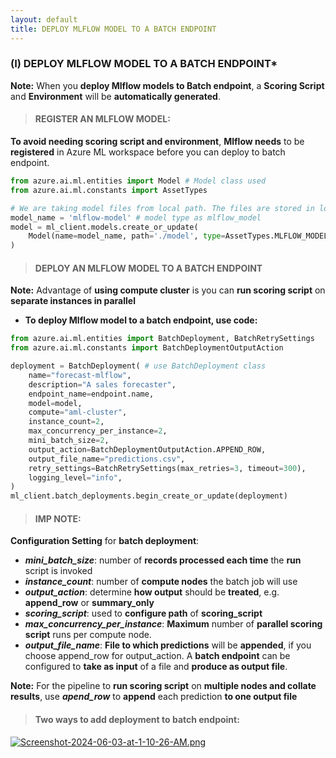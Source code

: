 ```yaml
---
layout: default
title: DEPLOY MLFLOW MODEL TO A BATCH ENDPOINT
---
```


### (I) DEPLOY MLFLOW MODEL TO A BATCH ENDPOINT*

**Note:** When you **deploy Mlflow models to Batch endpoint**, a **Scoring Script** and **Environment** will be **automatically generated**.

> #### REGISTER AN MLFLOW MODEL:
**To avoid needing scoring script and environment**, **Mlflow needs** to be **registered** in Azure ML workspace before you can deploy to batch endpoint. 

```python
from azure.ai.ml.entities import Model # Model class used
from azure.ai.ml.constants import AssetTypes

# We are taking model files from local path. The files are stored in local folder called model.
model_name = 'mlflow-model' # model type as mlflow_model
model = ml_client.models.create_or_update(
    Model(name=model_name, path='./model', type=AssetTypes.MLFLOW_MODEL)
)
```

> #### DEPLOY AN MLFLOW MODEL TO A BATCH ENDPOINT

**Note:** Advantage of **using compute cluster** is you can **run scoring script** on **separate instances in parallel**

- **To deploy Mlflow model to a batch endpoint, use code:**

```python
from azure.ai.ml.entities import BatchDeployment, BatchRetrySettings
from azure.ai.ml.constants import BatchDeploymentOutputAction

deployment = BatchDeployment( # use BatchDeployment class
    name="forecast-mlflow",
    description="A sales forecaster",
    endpoint_name=endpoint.name,
    model=model,
    compute="aml-cluster",
    instance_count=2,
    max_concurrency_per_instance=2,
    mini_batch_size=2,
    output_action=BatchDeploymentOutputAction.APPEND_ROW,
    output_file_name="predictions.csv",
    retry_settings=BatchRetrySettings(max_retries=3, timeout=300),
    logging_level="info",
)
ml_client.batch_deployments.begin_create_or_update(deployment)
```

> #### IMP NOTE: 
**Configuration Setting** for **batch deployment**:
  - _**mini_batch_size**_: number of **records processed each time** the **run** script is invoked
  - _**instance_count**_: number of **compute nodes** the batch job will use
  - _**output_action**_: determine **how output** should be **treated**, e.g. **append_row** or **summary_only**
  - _**scoring_script**_: used to **configure path** of **scoring_script**
  - _**max_concurrency_per_instance**_: **Maximum** number of **parallel scoring script** runs per compute node.
  - _**output_file_name**_: **File to which predictions** will be **appended**, if you choose append_row for output_action.
A **batch endpoint** can be configured to **take as input** of a file and **produce as output file**. 

**Note:** For the pipeline to **run scoring script** on **multiple nodes and collate results**, use _**apend_row**_ to **append** each prediction **to one output file**

> #### Two ways to add deployment to batch endpoint:
[![Screenshot-2024-06-03-at-1-10-26-AM.png](https://i.postimg.cc/3JLJzZKy/Screenshot-2024-06-03-at-1-10-26-AM.png)](https://postimg.cc/ykZHZc3B)


